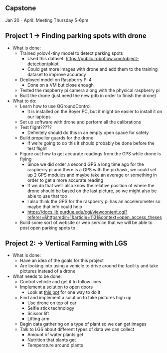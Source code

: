 ## Capstone
Jan 20 - April.
Meeting Thursday 5-6pm

## Project 1 → Finding parking spots with drone
- What is done:  
    - Trained yolov4-tiny model to detect parking spots  
        - Used this dataset: https://public.roboflow.com/object-detection/pklot   
        - Could get more images with drone and add them to the training dataset to improve accuracy
    - Deployed model on Raspberry Pi 4
        - Done on a VM but close enough
    - Tested the raspberry pi camera along with the physical raspberry pi
    - Built the drone (just need the new pdb in order to finish the drone)
- What to do:  
    - Learn how to use QGroundControl  
        - It is installed on the Boyer PC, but it might be easier to install it on our laptops  
    - Set up software with drone and perform all the calibrations
    - Test flight?????
        - Definitely should do this in an empty open space for safety
    - Build propeller guards for the drone
         - If we’re going to do this it should probably be done before the test flight
    - Figure out how to get accurate readings from the GPS while drone is flying
        - Since we did order a second GPS a long time ago for the raspberry pi and there is a GPS with the pixhawk, we could set up 2 GPS modules and maybe take an average or something in order to get a more accurate reading
        - If we do that we’ll also know the relative position of where the drone should be based on the last picture, so we might also be able to use that too
        - I also think the GPS for the raspberry pi has an accelerometer so maybe that info could help
        - https://docs.lib.purdue.edu/cgi/viewcontent.cgi?referer=&httpsredir=1&article=1131&context=open_access_theses
    - Build some sort of website or web service that we will be able to post open parking spots to

## Project 2: → Vertical Farming with LGS
- What is done:
    - Have an idea of the goals for this project 
    - Are looking into using a vehicle to drive around the facility and take pictures instead of a drone
- What needs to be done:
    - Control vehicle and get it to follow lines
    - Implement a solution to open doors
        - Look at [this ppt](opening-doors.pptx) for one way to do it
    - Find and implement a solution to take pictures high up
        - Use drone on top of car
        - Selfie stick technology
        - Scissor lift
        - Lifting arm
    - Begin data gathering on a type of plant so we can get images
    - Talk to LGS about different types of data we can collect
        - Amount of water plants get
        - Nutrition that plants get
        - Temperature around plants


    

